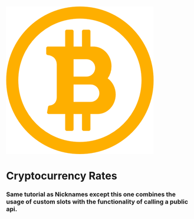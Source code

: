 ![bitcoin-logo](./resources/bitcoin-logo.png)

# Cryptocurrency Rates

### Same tutorial as Nicknames except this one combines the usage of custom slots with the functionality of calling a public api.

